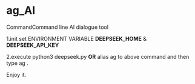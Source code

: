 # ag_AI
CommandCommand line AI dialogue tool

1.init
set ENVIRONMENT VARIABLE **DEEPSEEK_HOME** & **DEEPSEEK_API_KEY**


2.execute
python3 deepseek.py 
**OR** alias ag to above command and then type ag .


Enjoy it.

